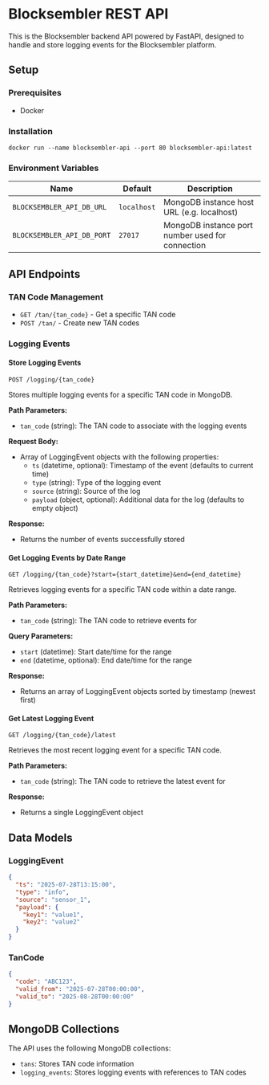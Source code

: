 # Blocksembler REST API

This is the Blocksembler backend API powered by FastAPI, designed to handle and store logging events for the
Blocksembler platform.

## Setup

### Prerequisites

- Docker

### Installation

```shell
docker run --name blocksembler-api --port 80 blocksembler-api:latest
```

### Environment Variables

| Name                       | Default     | Description                                      |
|----------------------------|-------------|--------------------------------------------------|
| `BLOCKSEMBLER_API_DB_URL`  | `localhost` | MongoDB instance host URL (e.g. localhost)       |
| `BLOCKSEMBLER_API_DB_PORT` | `27017`     | MongoDB instance port number used for connection |

## API Endpoints

### TAN Code Management

- `GET /tan/{tan_code}` - Get a specific TAN code
- `POST /tan/` - Create new TAN codes

### Logging Events

#### Store Logging Events

```
POST /logging/{tan_code}
```

Stores multiple logging events for a specific TAN code in MongoDB.

**Path Parameters:**

- `tan_code` (string): The TAN code to associate with the logging events

**Request Body:**

- Array of LoggingEvent objects with the following properties:
    - `ts` (datetime, optional): Timestamp of the event (defaults to current time)
    - `type` (string): Type of the logging event
    - `source` (string): Source of the log
    - `payload` (object, optional): Additional data for the log (defaults to empty object)

**Response:**

- Returns the number of events successfully stored

#### Get Logging Events by Date Range

```
GET /logging/{tan_code}?start={start_datetime}&end={end_datetime}
```

Retrieves logging events for a specific TAN code within a date range.

**Path Parameters:**

- `tan_code` (string): The TAN code to retrieve events for

**Query Parameters:**

- `start` (datetime): Start date/time for the range
- `end` (datetime, optional): End date/time for the range

**Response:**

- Returns an array of LoggingEvent objects sorted by timestamp (newest first)

#### Get Latest Logging Event

```
GET /logging/{tan_code}/latest
```

Retrieves the most recent logging event for a specific TAN code.

**Path Parameters:**

- `tan_code` (string): The TAN code to retrieve the latest event for

**Response:**

- Returns a single LoggingEvent object

## Data Models

### LoggingEvent

```json
{
  "ts": "2025-07-28T13:15:00",
  "type": "info",
  "source": "sensor_1",
  "payload": {
    "key1": "value1",
    "key2": "value2"
  }
}
```

### TanCode

```json
{
  "code": "ABC123",
  "valid_from": "2025-07-28T00:00:00",
  "valid_to": "2025-08-28T00:00:00"
}
```

## MongoDB Collections

The API uses the following MongoDB collections:

- `tans`: Stores TAN code information
- `logging_events`: Stores logging events with references to TAN codes
